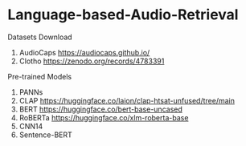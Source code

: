 # Language-based-Audio-Retrieval

Datasets Download
1. AudioCaps https://audiocaps.github.io/
2. Clotho https://zenodo.org/records/4783391

Pre-trained Models
1. PANNs
2. CLAP https://huggingface.co/laion/clap-htsat-unfused/tree/main
3. BERT https://huggingface.co/bert-base-uncased
4. RoBERTa https://huggingface.co/xlm-roberta-base
5. CNN14
6. Sentence-BERT

